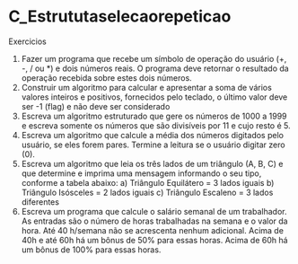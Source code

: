 # C_Estrututaselecaorepeticao
Exercicios 
1)	Fazer um programa que recebe um símbolo de operação do usuário (+, -, / ou *) e dois números reais. O programa deve retornar o resultado da operação recebida sobre estes dois números.
2)	Construir um algoritmo para calcular e apresentar a soma de vários valores inteiros e positivos, fornecidos pelo teclado, o último valor deve ser -1 (flag) e não deve ser considerado
3)	Escreva um algoritmo estruturado que gere os números de 1000 a 1999 e escreva somente os números que são divisíveis por 11 e cujo resto é 5. 
4)	Escreva um algoritmo que calcule a média dos números digitados pelo usuário, se eles forem pares. Termine a leitura se o usuário digitar zero (0). 
5)	Escreva um algoritmo que leia os três lados de um triângulo (A, B, C) e que determine e imprima uma mensagem informando o seu tipo, conforme a tabela abaixo: a) Triângulo Equilátero = 3 lados iguais b) Triângulo Isósceles = 2 lados iguais c) Triângulo Escaleno = 3 lados diferentes 
6)	Escreva um programa que calcule o salário semanal de um trabalhador. As entradas são o número de horas trabalhadas na semana e o valor da hora. Até 40 h/semana não se acrescenta nenhum adicional. Acima de 40h e até 60h há um bônus de 50% para essas horas. Acima de 60h há um bônus de 100% para essas horas.
